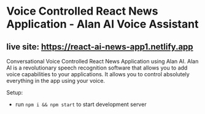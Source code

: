 # Voice Controlled React News Application - Alan AI Voice Assistant
## live site: https://react-ai-news-app1.netlify.app

Conversational Voice Controlled React News Application using Alan AI. Alan AI is a revolutionary speech recognition software that allows you to add voice capabilities to your applications. It allows you to control absolutely everything in the app using your voice. 

Setup:
- run ```npm i && npm start``` to start development server
